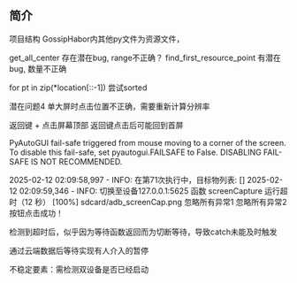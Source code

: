 ## 简介
项目结构 GossipHabor内其他py文件为资源文件，

get_all_center 存在潜在bug, range不正确？
find_first_resource_point 有潜在bug, 数量不正确


for pt in zip(*location[::-1]) 尝试sorted

潜在问题4 单大屏时点击位置不正确，需要重新计算分辨率

返回键 + 点击屏幕顶部
返回键点击后可能回到首屏

PyAutoGUI fail-safe triggered from mouse moving to a corner of the screen. To disable this fail-safe, set pyautogui.FAILSAFE to False. DISABLING FAIL-SAFE IS NOT RECOMMENDED.


2025-02-12 02:09:58,997 - INFO: 在第71次执行中，目标物列表: []
2025-02-12 02:09:59,346 - INFO: 切换至设备127.0.0.1:5625
函数 screenCapture 运行超时（12 秒）
[100%] sdcard/adb_screenCap.png
忽略所有异常1
忽略所有异常2
按钮点击成功！

检测到超时后，似乎因为等待函数返回而为切断等待，导致catch未能及时触发

通过云端数据后等待实现有人介入的暂停

不稳定要素：需检测双设备是否已经启动
